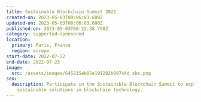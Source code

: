 ```yaml
---
title: Sustainable Blockchain Summit 2022
created-on: 2023-05-03T08:06:03.608Z
updated-on: 2023-05-03T08:06:03.608Z
published-on: 2023-05-03T08:22:38.798Z
category: supported-sponsored
location:
  primary: Paris, France
  region: europe
start-date: 2022-07-22
end-date: 2022-07-23
image:
  src: /assets/images/645215eb05e191292b09744d_sbs.png
seo:
  description: Participate in the Sustainable Blockchain Summit to explore
    sustainable solutions in blockchain technology.
---
```

